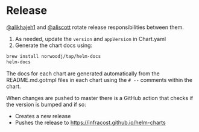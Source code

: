 # Release

[@alikhajeh1](https://github.com/alikhajeh1) and [@aliscott](https://github.com/aliscott) rotate release responsibilities between them.

1. As needed, update the `version` and `appVersion` in Chart.yaml
2. Generate the chart docs using:
  ```sh
  brew install norwoodj/tap/helm-docs
  helm-docs
  ```

The docs for each chart are generated automatically from the README.md.gotmpl files in each chart using the `# --` comments within the chart.

When changes are pushed to master there is a GitHub action that checks if the version is bumped and if so:
  * Creates a new release
  * Pushes the release to https://infracost.github.io/helm-charts
